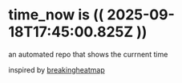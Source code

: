 # time_now is (( 2025-09-18T17:45:00.825Z ))

an automated repo that shows the currnent time

inspired by [breakingheatmap](https://github.com/breakingheatmap/breakingheatmap)